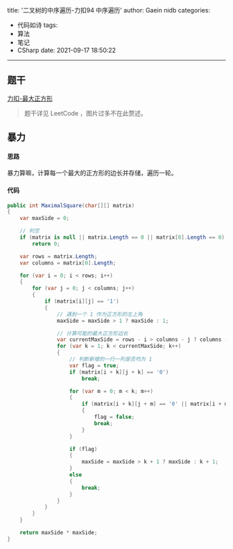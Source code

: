 title: '二叉树的中序遍历-力扣94 中序遍历'
author: Gaein nidb
categories:
  - 代码如诗
tags:
  - 算法
  - 笔记
  - CSharp
date: 2021-09-17 18:50:22
---

## 题干

[力扣-最大正方形](https://leetcode-cn.com/problems/maximal-square/)

> 题干详见 LeetCode ，图片过多不在此赘述。

## 暴力

#### 思路

暴力算嘛，计算每一个最大的正方形的边长并存储，遍历一轮。

#### 代码

```csharp
public int MaximalSquare(char[][] matrix)
{
    var maxSide = 0;

    // 判空
    if (matrix is null || matrix.Length == 0 || matrix[0].Length == 0)
        return 0;

    var rows = matrix.Length;
    var columns = matrix[0].Length;

    for (var i = 0; i < rows; i++)
    {
        for (var j = 0; j < columns; j++)
        {
            if (matrix[i][j] == '1')
            {
                // 遇到一个 1 作为正方形的左上角
                maxSide = maxSide > 1 ? maxSide : 1;

                // 计算可能的最大正方形边长
                var currentMaxSide = rows - i > columns - j ? columns - j : rows - i;
                for (var k = 1; k < currentMaxSide; k++)
                {
                    // 判断新增的一行一列是否均为 1
                    var flag = true;
                    if (matrix[i + k][j + k] == '0')
                        break;

                    for (var m = 0; m < k; m++)
                    {
                        if (matrix[i + k][j + m] == '0' || matrix[i + m][j + k] == '0')
                        {
                            flag = false;
                            break;
                        }
                    }

                    if (flag)
                    {
                        maxSide = maxSide > k + 1 ? maxSide : k + 1;
                    }
                    else
                    {
                        break;
                    }
                }
            }
        }
    }

    return maxSide * maxSide;
}
```

